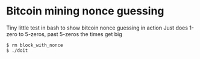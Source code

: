 # Bitcoin mining nonce guessing

Tiny little test in bash to show bitcoin nonce guessing in action
Just does 1-zero to 5-zeros, past 5-zeros the times get big

```
$ rm block_with_nonce
$ ./doit
```
